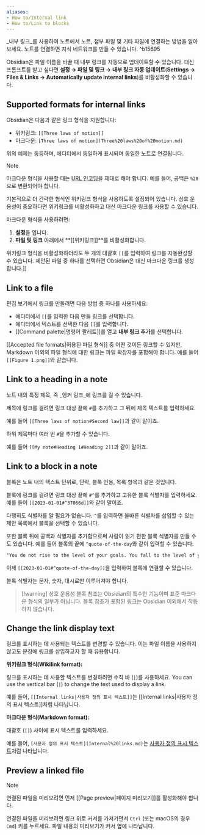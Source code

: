 ```yaml
---
aliases:
- How to/Internal link
- How to/Link to blocks
---
```


_내부 링크_를 사용하여 노트에서 노트, 첨부 파일 및 기타 파일에 연결하는 방법을 알아보세요. 노트를 연결하면 지식 네트워크를 만들 수 있습니다. ^b15695

Obsidian은 파일 이름을 바꿀 때 내부 링크를 자동으로 업데이트할 수 있습니다. 대신 프롬프트를 받고 싶다면 **설정 → 파일 및 링크 → 내부 링크 자동 업데이트**(**Settings → Files & Links → Automatically update internal links**)를 비활성화할 수 있습니다.

## Supported formats for internal links

Obsidian은 다음과 같은 링크 형식을 지원합니다:

- 위키링크: `[[Three laws of motion]]`
- 마크다운: `[Three laws of motion](Three%20laws%20of%20motion.md)`

위의 예제는 동등하며, 에디터에서 동일하게 표시되며 동일한 노트로 연결됩니다.

> [!note]
> 마크다운 형식을 사용할 때는 [URL 인코딩](https://en.wikipedia.org/wiki/Percent-encoding)을 제대로 해야 합니다. 예를 들어, 공백은 `%20`으로 변환되어야 합니다.

기본적으로 더 간략한 형식인 위키링크 형식을 사용하도록 설정되어 있습니다. 상호 운용성이 중요하다면 위키링크를 비활성화하고 대신 마크다운 링크를 사용할 수 있습니다.

마크다운 형식을 사용하려면:

1. **설정**을 엽니다.
2. **파일 및 링크** 아래에서 **\[\[위키링크\]\]**를 비활성화합니다.

위키링크 형식을 비활성화하더라도 두 개의 대괄호 `[[`를 입력하여 링크를 자동완성할 수 있습니다. 제안된 파일 중 하나를 선택하면 Obsidian은 대신 마크다운 링크를 생성합니다.]]

## Link to a file

편집 보기에서 링크를 만들려면 다음 방법 중 하나를 사용하세요:

- 에디터에서 `[[`를 입력한 다음 만들 링크를 선택합니다.
- 에디터에서 텍스트를 선택한 다음 `[[`를 입력합니다.
- [[Command palette|명령어 팔레트]]를 열고 **내부 링크 추가**를 선택합니다.

[[Accepted file formats|허용된 파일 형식]] 중 어떤 것이든 링크할 수 있지만, Markdown 이외의 파일 형식에 대한 링크는 파일 확장자를 포함해야 합니다. 예를 들어 `[[Figure 1.png]]`와 같습니다.

## Link to a heading in a note

노트 내의 특정 제목, 즉 _앵커 링크_에 링크를 걸 수 있습니다.

제목에 링크를 걸려면 링크 대상 끝에 `#`를 추가하고 그 뒤에 제목 텍스트를 입력하세요.

예를 들어 `[[Three laws of motion#Second law]]`과 같이 말이죠.

하위 제목마다 여러 번 `#`을 추가할 수 있습니다.

예를 들어 `[[My note#Heading 1#Heading 2]]`과 같이 말이죠.

## Link to a block in a note

블록은 노트 내의 텍스트 단위로, 단락, 블록 인용, 목록 항목과 같은 것입니다.

블록에 링크를 걸려면 링크 대상 끝에 `#^`를 추가하고 고유한 블록 식별자를 입력하세요. 예를 들어 `[[2023-01-01#^37066d]]`와 같이 말이죠.

다행히도 식별자를 알 필요가 없습니다. `^`를 입력하면 올바른 식별자를 삽입할 수 있는 제안 목록에서 블록을 선택할 수 있습니다.

또한 블록 뒤에 공백과 식별자를 추가함으로써 사람이 읽기 편한 블록 식별자를 만들 수도 있습니다. 예를 들어 블록의 끝에 `^quote-of-the-day`와 같이 입력할 수 있습니다.

```md
"You do not rise to the level of your goals. You fall to the level of your systems." by James Clear ^quote-of-the-day
```

이제 `[[2023-01-01#^quote-of-the-day]]`을 입력하여 블록에 연결할 수 있습니다.

블록 식별자는 문자, 숫자, 대시로만 이루어져야 합니다.

> [!warning] 상호 운용성
> 블록 참조는 Obsidian의 특수한 기능이며 표준 마크다운 형식의 일부가 아닙니다. 블록 참조가 포함된 링크는 Obsidian 이외에서 작동하지 않습니다.

## Change the link display text

링크를 표시하는 데 사용되는 텍스트를 변경할 수 있습니다. 이는 파일 이름을 사용하지 않고도 문장에 링크를 삽입하고자 할 때 유용합니다.

**위키링크 형식(Wikilink format):**

링크를 표시하는 데 사용할 텍스트를 변경하려면 수직 바 (`|`)를 사용하세요.
You can use the vertical bar (`|`) to change the text used to display a link.

예를 들어, `[[Internal links|사용자 정의 표시 텍스트]]`는 [[Internal links|사용자 정의 표시 텍스트]]처럼 나타납니다.

**마크다운 형식(Markdown format):**

대괄호 (`[]`) 사이에 표시 텍스트를 입력하세요.

예를 들어, `[사용자 정의 표시 텍스트](Internal%20links.md)`는 [사용자 정의 표시 텍스트](Internal%20links.md)처럼 나타납니다.

## Preview a linked file

> [!note]
> 연결된 파일을 미리보려면 먼저 [[Page preview|페이지 미리보기]]를 활성화해야 합니다.

연결된 파일을 미리보려면 링크 위로 커서를 가져가면서 `Ctrl` (또는 macOS의 경우 `Cmd`) 키를 누르세요. 파일 내용의 미리보기가 커서 옆에 나타납니다.

